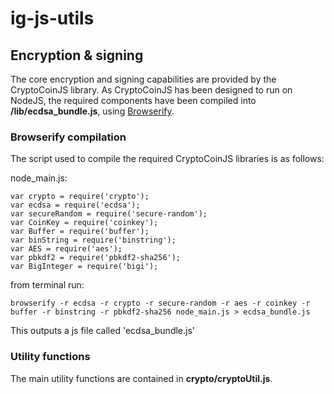 # ig-js-utils

## Encryption & signing

The core encryption and signing capabilities are provided by the CryptoCoinJS library. As CryptoCoinJS has been designed 
 to run on NodeJS, the required components have been compiled into __/lib/ecdsa_bundle.js__, using [Browserify](http://browserify.org/).
 
 
 ### Browserify compilation 
 
 The script used to compile the required CryptoCoinJS libraries is as follows:
  
  node_main.js:
  
  ```
  var crypto = require('crypto');
  var ecdsa = require('ecdsa');
  var secureRandom = require('secure-random');
  var CoinKey = require('coinkey');
  var Buffer = require('buffer');
  var binString = require('binstring');
  var AES = require('aes');
  var pbkdf2 = require('pbkdf2-sha256');
  var BigInteger = require('bigi');
  ```
  
  from terminal run:
  
  ```
  browserify -r ecdsa -r crypto -r secure-random -r aes -r coinkey -r buffer -r binstring -r pbkdf2-sha256 node_main.js > ecdsa_bundle.js
  ```
  
 This outputs a js file called 'ecdsa_bundle.js'
   
 ### Utility functions
 
 The main utility functions are contained in __crypto/cryptoUtil.js__. 